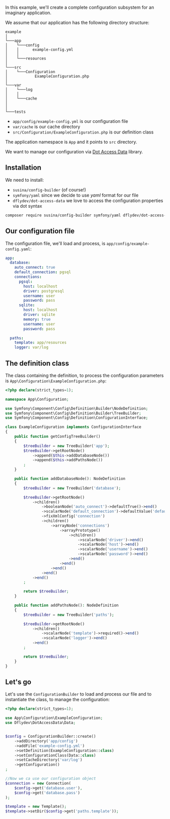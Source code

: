 In this example, we'll create a complete configuration subsystem for an imaginary application.

We assume that our application has the following directory structure:

```
example
│
└───app
│    └───config
│    │      example-config.yml
│    │
│    └───resources
│
└───src
│    └───Configuration
│            ExampleConfiguration.php
│
└───var
│    └───log
│    │
│    └───cache
│
│
└───tests
```

- `app/config/example-config.yml` is our configuration file
- `var/cache` is our cache directory
- `src/Configuration/ExampleConfiguration.php` is our definition class

The application namespace is `App` and it points to `src` directory.

We want to manage our configuration via [Dot Access Data](https://github.com/dflydev/dflydev-dot-access-data) library.

## Installation

We need to install:

- `susina/config-builder` (of course!)
- `symfony/yaml` since we decide to use _yaml_ format for our file
- `dflydev/dot-access-data` we love to access the configuration properties via dot syntax

```bash
composer require susina/config-builder symfony/yaml dflydev/dot-access-data
```

## Our configuration file

The configuration file, we'll load and process, is `app/config/example-config.yaml`:

```yaml title="app/config/example-config.yaml"
app:
  database:
    auto_connect: true
    default_connection: pgsql
    connections:
      pgsql:
        host: localhost
        driver: postgresql
        username: user
        password: pass
      sqlite:
        host: localhost
        driver: sqlite
        memory: true
        username: user
        password: pass

  paths:
    template: app/resources
    logger: var/log
```

## The definition class

The class containing the definition, to process the configuration parameters is `App\Configuration\ExampleConfiguration.php`:

```php title="App\Configuration\ExampleConfiguration.php"
<?php declare(strict_types=1);

namespace App\Configuration;

use Symfony\Component\Config\Definition\Builder\NodeDefinition;
use Symfony\Component\Config\Definition\Builder\TreeBuilder;
use Symfony\Component\Config\Definition\ConfigurationInterface;

class ExampleConfiguration implements ConfigurationInterface
{
    public function getConfigTreeBuilder()
    {
        $treeBuilder = new TreeBuilder('app');
        $treeBuilder->getRootNode()
            ->append($this->addDatabaseNode())
            ->append($this->addPathsNode())
        ;
    }

    public function addDatabaseNode(): NodeDefinition
    {
        $treeBuilder = new TreeBuilder('database');

        $treeBuilder->getRootNode()
            ->children()
                ->booleanNode('auto_connect')->defaultTrue()->end()
                ->scalarNode('default_connection')->defaultValue('default')->end()
                ->fixXmlConfig('connection')
                ->children()
                    ->arrayNode('connections')
                        ->arrayPrototype()
                            ->children()
                                ->scalarNode('driver')->end()
                                ->scalarNode('host')->end()
                                ->scalarNode('username')->end()
                                ->scalarNode('password')->end()
                            ->end()
                        ->end()
                    ->end()
                ->end()
            ->end()
        ;

        return $treeBuilder;
    }

    public function addPathsNode(): NodeDefinition
    {
        $treeBuilder = new TreeBuilder('paths');

        $treeBuilder->getRootNode()
            ->children()
                ->scalarNode('template')->required()->end()
                ->scalarNode('logger')->end()
            ->end()
        ;

        return $treeBuilder;
    }
}

```

## Let's go

Let's use the `ConfigurationBuilder` to load and process our file and to instantiate the class, to manage the configuration:

```php
<?php declare(strict_types=1);

use App\Configuration\ExampleConfiguration;
use Dflydev\DotAccessData\Data;


$config = ConfigurationBuilder::create()
    ->addDirectory('app/config')
    ->addFile('example-config.yml')
    ->setDefinition(ExampleConfiguration::class)
    ->setConfigurationClass(Data::class)
    ->setCacheDirectory('var/log')
    ->getConfiguration()
;

//Now we ca use our configuration object
$connection = new Connection(
    $config->get('database.user'),
    $config->get('database.pass')
);

$template = new Template();
$template->setDir($config->get('paths.template'));
```

